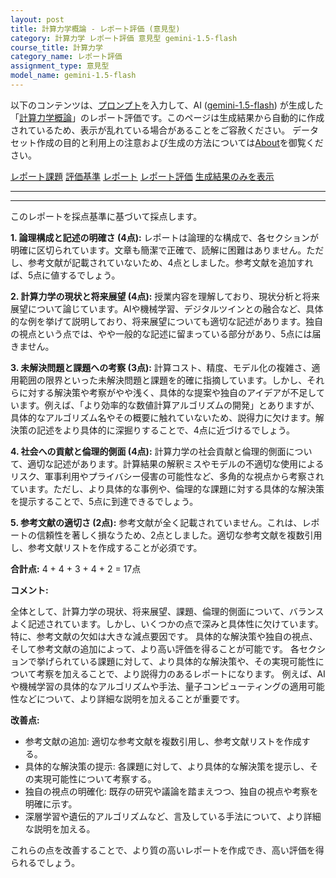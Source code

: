 ```yaml
---
layout: post
title: 計算力学概論 - レポート評価 (意見型)
category: 計算力学 レポート評価 意見型 gemini-1.5-flash
course_title: 計算力学
category_name: レポート評価
assignment_type: 意見型
model_name: gemini-1.5-flash
---
```


以下のコンテンツは、[プロンプト](http://127.0.0.1:8000/generated/計算力学/gemini-1.5-flash/prompt_レポート評価-意見型.md)を入力して、AI ([gemini-1.5-flash](contents/gemini-1.5-flash)) が生成した「[計算力学概論](/contents/計算力学/)」のレポート評価です。このページは生成結果から自動的に作成されているため、表示が乱れている場合があることをご容赦ください。
データセット作成の目的と利用上の注意および生成の方法については[About](/About)を御覧ください。

[レポート課題](../レポート課題-意見型)
[評価基準](../評価基準-意見型)
[レポート](../レポート-意見型)
[レポート評価](../レポート評価-意見型)
[生成結果のみを表示](http://127.0.0.1:8000/generated/計算力学/gemini-1.5-flash/レポート評価-意見型.md)
  

***
***
  
このレポートを採点基準に基づいて採点します。

**1. 論理構成と記述の明確さ (4点):** レポートは論理的な構成で、各セクションが明確に区切られています。文章も簡潔で正確で、読解に困難はありません。ただし、参考文献が記載されていないため、4点としました。参考文献を追加すれば、5点に値するでしょう。

**2. 計算力学の現状と将来展望 (4点):** 授業内容を理解しており、現状分析と将来展望について論じています。AIや機械学習、デジタルツインとの融合など、具体的な例を挙げて説明しており、将来展望についても適切な記述があります。独自の視点という点では、やや一般的な記述に留まっている部分があり、5点には届きません。

**3. 未解決問題と課題への考察 (3点):** 計算コスト、精度、モデル化の複雑さ、適用範囲の限界といった未解決問題と課題を的確に指摘しています。しかし、それらに対する解決策や考察がやや浅く、具体的な提案や独自のアイデアが不足しています。例えば、「より効率的な数値計算アルゴリズムの開発」とありますが、具体的なアルゴリズム名やその概要に触れていないため、説得力に欠けます。解決策の記述をより具体的に深掘りすることで、4点に近づけるでしょう。

**4. 社会への貢献と倫理的側面 (4点):** 計算力学の社会貢献と倫理的側面について、適切な記述があります。計算結果の解釈ミスやモデルの不適切な使用によるリスク、軍事利用やプライバシー侵害の可能性など、多角的な視点から考察されています。ただし、より具体的な事例や、倫理的な課題に対する具体的な解決策を提示することで、5点に到達できるでしょう。

**5. 参考文献の適切さ (2点):** 参考文献が全く記載されていません。これは、レポートの信頼性を著しく損なうため、2点としました。適切な参考文献を複数引用し、参考文献リストを作成することが必須です。


**合計点:** 4 + 4 + 3 + 4 + 2 = 17点


**コメント:**

全体として、計算力学の現状、将来展望、課題、倫理的側面について、バランスよく記述されています。しかし、いくつかの点で深みと具体性に欠けています。特に、参考文献の欠如は大きな減点要因です。  具体的な解決策や独自の視点、そして参考文献の追加によって、より高い評価を得ることが可能です。  各セクションで挙げられている課題に対して、より具体的な解決策や、その実現可能性について考察を加えることで、より説得力のあるレポートになります。  例えば、AIや機械学習の具体的なアルゴリズムや手法、量子コンピューティングの適用可能性などについて、より詳細な説明を加えることが重要です。


**改善点:**

* 参考文献の追加: 適切な参考文献を複数引用し、参考文献リストを作成する。
* 具体的な解決策の提示: 各課題に対して、より具体的な解決策を提示し、その実現可能性について考察する。
* 独自の視点の明確化: 既存の研究や議論を踏まえつつ、独自の視点や考察を明確に示す。
* 深層学習や遺伝的アルゴリズムなど、言及している手法について、より詳細な説明を加える。


これらの点を改善することで、より質の高いレポートを作成でき、高い評価を得られるでしょう。
